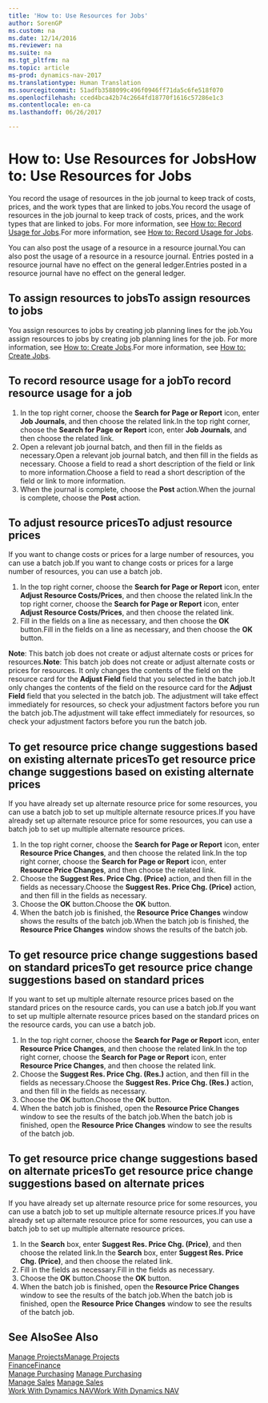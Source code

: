 ```yaml
---
title: 'How to: Use Resources for Jobs'
author: SorenGP
ms.custom: na
ms.date: 12/14/2016
ms.reviewer: na
ms.suite: na
ms.tgt_pltfrm: na
ms.topic: article
ms-prod: dynamics-nav-2017
ms.translationtype: Human Translation
ms.sourcegitcommit: 51adfb3588099c496f0946ff71da5c6fe518f070
ms.openlocfilehash: cced4bca42b74c2664fd18770f1616c57286e1c3
ms.contentlocale: en-ca
ms.lasthandoff: 06/26/2017

---
```


# <a name="how-to-use-resources-for-jobs"></a><span data-ttu-id="39b0a-102">How to: Use Resources for Jobs</span><span class="sxs-lookup"><span data-stu-id="39b0a-102">How to: Use Resources for Jobs</span></span>
<span data-ttu-id="39b0a-103">You record the usage of resources in the job journal to keep track of costs, prices, and the work types that are linked to jobs.</span><span class="sxs-lookup"><span data-stu-id="39b0a-103">You record the usage of resources in the job journal to keep track of costs, prices, and the work types that are linked to jobs.</span></span> <span data-ttu-id="39b0a-104">For more information, see [How to: Record Usage for Jobs](projects-how-record-job-usage.md).</span><span class="sxs-lookup"><span data-stu-id="39b0a-104">For more information, see [How to: Record Usage for Jobs](projects-how-record-job-usage.md).</span></span>

<span data-ttu-id="39b0a-105">You can also post the usage of a resource in a resource journal.</span><span class="sxs-lookup"><span data-stu-id="39b0a-105">You can also post the usage of a resource in a resource journal.</span></span> <span data-ttu-id="39b0a-106">Entries posted in a resource journal have no effect on the general ledger.</span><span class="sxs-lookup"><span data-stu-id="39b0a-106">Entries posted in a resource journal have no effect on the general ledger.</span></span>

## <a name="to-assign-resources-to-jobs"></a><span data-ttu-id="39b0a-107">To assign resources to jobs</span><span class="sxs-lookup"><span data-stu-id="39b0a-107">To assign resources to jobs</span></span>
<span data-ttu-id="39b0a-108">You assign resources to jobs by creating job planning lines for the job.</span><span class="sxs-lookup"><span data-stu-id="39b0a-108">You assign resources to jobs by creating job planning lines for the job.</span></span> <span data-ttu-id="39b0a-109">For more information, see [How to: Create Jobs](projects-how-create-jobs.md).</span><span class="sxs-lookup"><span data-stu-id="39b0a-109">For more information, see [How to: Create Jobs](projects-how-create-jobs.md).</span></span>

## <a name="to-record-resource-usage-for-a-job"></a><span data-ttu-id="39b0a-110">To record resource usage for a job</span><span class="sxs-lookup"><span data-stu-id="39b0a-110">To record resource usage for a job</span></span>

1. <span data-ttu-id="39b0a-111">In the top right corner, choose the **Search for Page or Report** icon, enter **Job Journals**, and then choose the related link.</span><span class="sxs-lookup"><span data-stu-id="39b0a-111">In the top right corner, choose the **Search for Page or Report** icon, enter **Job Journals**, and then choose the related link.</span></span>
2. <span data-ttu-id="39b0a-112">Open a relevant job journal batch, and then fill in the fields as necessary.</span><span class="sxs-lookup"><span data-stu-id="39b0a-112">Open a relevant job journal batch, and then fill in the fields as necessary.</span></span> <span data-ttu-id="39b0a-113">Choose a field to read a short description of the field or link to more information.</span><span class="sxs-lookup"><span data-stu-id="39b0a-113">Choose a field to read a short description of the field or link to more information.</span></span>
3. <span data-ttu-id="39b0a-114">When the journal is complete, choose the **Post** action.</span><span class="sxs-lookup"><span data-stu-id="39b0a-114">When the journal is complete, choose the **Post** action.</span></span>

## <a name="to-adjust-resource-prices"></a><span data-ttu-id="39b0a-115">To adjust resource prices</span><span class="sxs-lookup"><span data-stu-id="39b0a-115">To adjust resource prices</span></span>  
<span data-ttu-id="39b0a-116">If you want to change costs or prices for a large number of resources, you can use a batch job.</span><span class="sxs-lookup"><span data-stu-id="39b0a-116">If you want to change costs or prices for a large number of resources, you can use a batch job.</span></span>  

1. <span data-ttu-id="39b0a-117">In the top right corner, choose the **Search for Page or Report** icon, enter **Adjust Resource Costs/Prices**, and then choose the related link.</span><span class="sxs-lookup"><span data-stu-id="39b0a-117">In the top right corner, choose the **Search for Page or Report** icon, enter **Adjust Resource Costs/Prices**, and then choose the related link.</span></span>
2. <span data-ttu-id="39b0a-118">Fill in the fields on a line as necessary, and then choose the **OK** button.</span><span class="sxs-lookup"><span data-stu-id="39b0a-118">Fill in the fields on a line as necessary, and then choose the **OK** button.</span></span>

<span data-ttu-id="39b0a-119">**Note**: This batch job does not create or adjust alternate costs or prices for resources.</span><span class="sxs-lookup"><span data-stu-id="39b0a-119">**Note**: This batch job does not create or adjust alternate costs or prices for resources.</span></span> <span data-ttu-id="39b0a-120">It only changes the contents of the field on the resource card for the **Adjust Field** field that you selected in the batch job.</span><span class="sxs-lookup"><span data-stu-id="39b0a-120">It only changes the contents of the field on the resource card for the **Adjust Field** field that you selected in the batch job.</span></span> <span data-ttu-id="39b0a-121">The adjustment will take effect immediately for resources, so check your adjustment factors before you run the batch job.</span><span class="sxs-lookup"><span data-stu-id="39b0a-121">The adjustment will take effect immediately for resources, so check your adjustment factors before you run the batch job.</span></span>

## <a name="to-get-resource-price-change-suggestions-based-on-existing-alternate-prices"></a><span data-ttu-id="39b0a-122">To get resource price change suggestions based on existing alternate prices</span><span class="sxs-lookup"><span data-stu-id="39b0a-122">To get resource price change suggestions based on existing alternate prices</span></span>  
<span data-ttu-id="39b0a-123">If you have already set up alternate resource price for some resources, you can use a batch job to set up multiple alternate resource prices.</span><span class="sxs-lookup"><span data-stu-id="39b0a-123">If you have already set up alternate resource price for some resources, you can use a batch job to set up multiple alternate resource prices.</span></span>

1. <span data-ttu-id="39b0a-124">In the top right corner, choose the **Search for Page or Report** icon, enter **Resource Price Changes**, and then choose the related link.</span><span class="sxs-lookup"><span data-stu-id="39b0a-124">In the top right corner, choose the **Search for Page or Report** icon, enter **Resource Price Changes**, and then choose the related link.</span></span>
2. <span data-ttu-id="39b0a-125">Choose the **Suggest Res. Price Chg. (Price)** action, and then fill in the fields as necessary.</span><span class="sxs-lookup"><span data-stu-id="39b0a-125">Choose the **Suggest Res. Price Chg. (Price)** action, and then fill in the fields as necessary.</span></span>
3. <span data-ttu-id="39b0a-126">Choose the **OK** button.</span><span class="sxs-lookup"><span data-stu-id="39b0a-126">Choose the **OK** button.</span></span>  
4. <span data-ttu-id="39b0a-127">When the batch job is finished, the **Resource Price Changes** window shows the results of the batch job.</span><span class="sxs-lookup"><span data-stu-id="39b0a-127">When the batch job is finished, the **Resource Price Changes** window shows the results of the batch job.</span></span>

## <a name="to-get-resource-price-change-suggestions-based-on-standard-prices"></a><span data-ttu-id="39b0a-128">To get resource price change suggestions based on standard prices</span><span class="sxs-lookup"><span data-stu-id="39b0a-128">To get resource price change suggestions based on standard prices</span></span>  
<span data-ttu-id="39b0a-129">If you want to set up multiple alternate resource prices based on the standard prices on the resource cards, you can use a batch job.</span><span class="sxs-lookup"><span data-stu-id="39b0a-129">If you want to set up multiple alternate resource prices based on the standard prices on the resource cards, you can use a batch job.</span></span>  

1. <span data-ttu-id="39b0a-130">In the top right corner, choose the **Search for Page or Report** icon, enter **Resource Price Changes**, and then choose the related link.</span><span class="sxs-lookup"><span data-stu-id="39b0a-130">In the top right corner, choose the **Search for Page or Report** icon, enter **Resource Price Changes**, and then choose the related link.</span></span>
2. <span data-ttu-id="39b0a-131">Choose the **Suggest Res. Price Chg. (Res.)** action, and then fill in the fields as necessary.</span><span class="sxs-lookup"><span data-stu-id="39b0a-131">Choose the **Suggest Res. Price Chg. (Res.)** action, and then fill in the fields as necessary.</span></span>  
3. <span data-ttu-id="39b0a-132">Choose the **OK** button.</span><span class="sxs-lookup"><span data-stu-id="39b0a-132">Choose the **OK** button.</span></span>  
4. <span data-ttu-id="39b0a-133">When the batch job is finished, open the **Resource Price Changes** window to see the results of the batch job.</span><span class="sxs-lookup"><span data-stu-id="39b0a-133">When the batch job is finished, open the **Resource Price Changes** window to see the results of the batch job.</span></span>

## <a name="to-get-resource-price-change-suggestions-based-on-alternate-prices"></a><span data-ttu-id="39b0a-134">To get resource price change suggestions based on alternate prices</span><span class="sxs-lookup"><span data-stu-id="39b0a-134">To get resource price change suggestions based on alternate prices</span></span>  
<span data-ttu-id="39b0a-135">If you have already set up alternate resource price for some resources, you can use a batch job to set up multiple alternate resource prices.</span><span class="sxs-lookup"><span data-stu-id="39b0a-135">If you have already set up alternate resource price for some resources, you can use a batch job to set up multiple alternate resource prices.</span></span>

1. <span data-ttu-id="39b0a-136">In the **Search** box, enter **Suggest Res. Price Chg. (Price)**, and then choose the related link.</span><span class="sxs-lookup"><span data-stu-id="39b0a-136">In the **Search** box, enter **Suggest Res. Price Chg. (Price)**, and then choose the related link.</span></span>  
2. <span data-ttu-id="39b0a-137">Fill in the fields as necessary.</span><span class="sxs-lookup"><span data-stu-id="39b0a-137">Fill in the fields as necessary.</span></span>
3. <span data-ttu-id="39b0a-138">Choose the **OK** button.</span><span class="sxs-lookup"><span data-stu-id="39b0a-138">Choose the **OK** button.</span></span>  
4. <span data-ttu-id="39b0a-139">When the batch job is finished, open the **Resource Price Changes** window to see the results of the batch job.</span><span class="sxs-lookup"><span data-stu-id="39b0a-139">When the batch job is finished, open the **Resource Price Changes** window to see the results of the batch job.</span></span>

## <a name="see-also"></a><span data-ttu-id="39b0a-140">See Also</span><span class="sxs-lookup"><span data-stu-id="39b0a-140">See Also</span></span>
[<span data-ttu-id="39b0a-141">Manage Projects</span><span class="sxs-lookup"><span data-stu-id="39b0a-141">Manage Projects</span></span>](projects-manage-projects.md)  
[<span data-ttu-id="39b0a-142">Finance</span><span class="sxs-lookup"><span data-stu-id="39b0a-142">Finance</span></span>](finance-setup.md)  
<span data-ttu-id="39b0a-143">[Manage Purchasing](purchasing-manage-purchasing.md)       </span><span class="sxs-lookup"><span data-stu-id="39b0a-143">[Manage Purchasing](purchasing-manage-purchasing.md)       </span></span>  
<span data-ttu-id="39b0a-144">[Manage Sales](sales-manage-sales.md)   </span><span class="sxs-lookup"><span data-stu-id="39b0a-144">[Manage Sales](sales-manage-sales.md)   </span></span>  
[<span data-ttu-id="39b0a-145">Work With Dynamics NAV</span><span class="sxs-lookup"><span data-stu-id="39b0a-145">Work With Dynamics NAV</span></span>](ui-work-product.md)  

